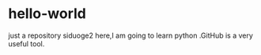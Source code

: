 # hello-world
just a repository
siduoge2  here,I am  going to learn python .GitHub is a very useful tool.
